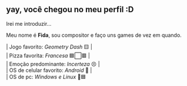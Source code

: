 ## yay, você chegou no meu perfil :D
Irei me introduzir...

Meu nome é **Fida**, sou compositor e faço uns games de vez em quando.

|  Jogo favorito: _Geometry Dash_ 🟨
|  
|  Pizza favorita: _Francesa_ 🟦⬜🟥
|  
|  Emoção predominante: _Incerteza_ 😣
|  
|  OS de celular favorito: _Android_ 🤖
|  
|  OS de pc: _Windows e Linux_ 🐧🟦
